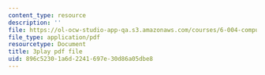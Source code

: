 ```yaml
---
content_type: resource
description: ''
file: https://ol-ocw-studio-app-qa.s3.amazonaws.com/courses/6-004-computation-structures-spring-2017/896c52301a6d2241697e30d86a05dbe8_ffgPLOLPCYU.pdf
file_type: application/pdf
resourcetype: Document
title: 3play pdf file
uid: 896c5230-1a6d-2241-697e-30d86a05dbe8
---
```

